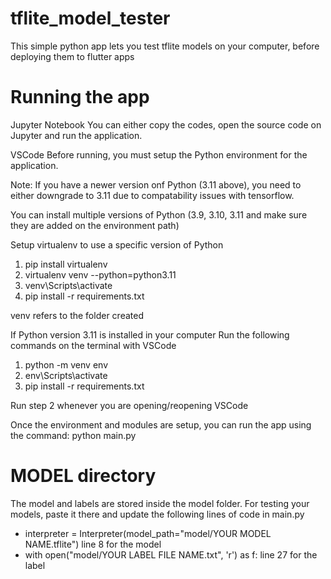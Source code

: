 # tflite_model_tester
 This simple python app lets you test tflite models on your computer, before deploying them to flutter apps

# Running the app

Jupyter Notebook
You can either copy the codes, open the source code on Jupyter and run the application.

VSCode
Before running, you must setup the Python environment for the application.


Note: If you have a newer version onf Python (3.11 above), you need to either downgrade to 3.11 due to compatability issues with tensorflow.

You can install multiple versions of Python (3.9, 3.10, 3.11 and make sure they are added on the environment path)

Setup virtualenv to use a specific version of Python
1. pip install virtualenv
2. virtualenv venv --python=python3.11
3. venv\Scripts\activate
4. pip install -r requirements.txt 

venv refers to the folder created

If Python version 3.11 is installed in your computer
Run the following commands on the terminal with VSCode
1. python -m venv env
2. env\Scripts\activate
3. pip install -r requirements.txt

Run step 2 whenever you are opening/reopening VSCode

Once the environment and modules are setup, you can run the app using the command: python main.py

# MODEL directory
The model and labels are stored inside the model folder. For testing your models, paste it there and update the following lines of code in main.py

* interpreter = Interpreter(model_path="model/YOUR MODEL NAME.tflite") line 8 for the model
* with open("model/YOUR LABEL FILE NAME.txt", 'r') as f: line 27 for the label